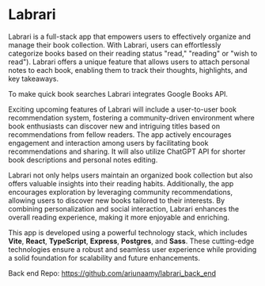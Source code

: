 # Labrari

Labrari is a full-stack app that empowers users to effectively organize and manage their book collection. With Labrari, users can effortlessly categorize books based on their reading status  "read," "reading" or "wish to read"). Labrari offers a unique feature that allows users to attach personal notes to each book, enabling them to track their thoughts, highlights, and key takeaways.

To make quick book searches Labrari integrates Google Books API.

Exciting upcoming features of Labrari will include a user-to-user book recommendation system, fostering a community-driven environment where book enthusiasts can discover new and intriguing titles based on recommendations from fellow readers. The app actively encourages engagement and interaction among users by facilitating book recommendations and sharing. It will also utilize ChatGPT API for shorter book descriptions and personal notes editing. 

Labrari not only helps users maintain an organized book collection but also offers valuable insights into their reading habits. Additionally, the app encourages exploration by leveraging community recommendations, allowing users to discover new books tailored to their interests. By combining personalization and social interaction, Labrari enhances the overall reading experience, making it more enjoyable and enriching.

This app is developed using a powerful technology stack, which includes **Vite**, **React**, **TypeScript**, **Express**, **Postgres**, and **Sass**. These cutting-edge technologies ensure a robust and seamless user experience while providing a solid foundation for scalability and future enhancements.

Back end Repo: https://github.com/ariunaamy/labrari_back_end

